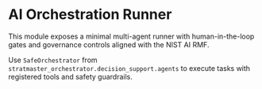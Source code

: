# AI Orchestration Runner

This module exposes a minimal multi-agent runner with human-in-the-loop gates and governance controls aligned with the NIST AI RMF.

Use `SafeOrchestrator` from `stratmaster_orchestrator.decision_support.agents` to execute tasks with registered tools and safety guardrails.
